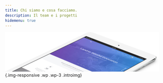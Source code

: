 ```yaml
---
title: Chi siamo e cosa facciamo.
description: Il team e i progetti
hidemenu: true
---
```

![iPad mock](mock.png){.img-responsive .wp .wp-3 .introimg}
